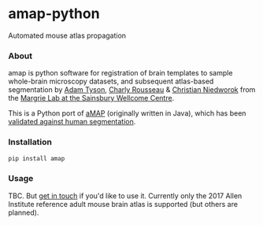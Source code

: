 # amap-python
Automated mouse atlas propagation


### About
amap is python software for registration of brain templates to sample whole-brain
microscopy datasets, and subsequent atlas-based segmentation by
[Adam Tyson](https://github.com/adamltyson), 
[Charly Rousseau](https://github.com/crousseau) & 
[Christian Niedworok](https://github.com/cniedwor) 
from the [Margrie Lab at the Sainsbury Wellcome Centre](https://www.sainsburywellcome.org/web/groups/margrie-lab).


This is a Python port of 
[aMAP](https://github.com/SainsburyWellcomeCentre/aMAP/wiki) (originally 
written in Java), which has been 
[validated against human segmentation](https://www.nature.com/articles/ncomms11879).


### Installation
```bash
pip install amap
```

### Usage
TBC. But [get in touch](mailto:adam.tyson@ucl.ac.uk?subject=amap) if you'd 
like to use it. Currently only the 2017 Allen Institute reference adult mouse
 brain atlas is supported (but others are planned).